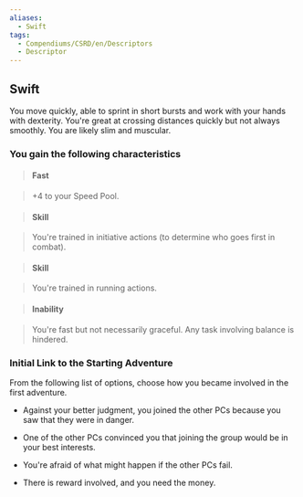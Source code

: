 ```yaml
---
aliases:
  - Swift
tags:
  - Compendiums/CSRD/en/Descriptors
  - Descriptor
---
```

  
## Swift    
You move quickly, able to sprint in short bursts and work with your hands with dexterity. You're great at crossing distances quickly but not always smoothly. You are likely slim and muscular.  
### You gain the following characteristics    
> #### Fast  
> +4 to your Speed Pool.    
  
> #### Skill  
> You're trained in initiative actions (to determine who goes first in combat).    
  
> #### Skill  
> You're trained in running actions.    
  
> #### Inability  
> You're fast but not necessarily graceful. Any task involving balance is hindered.    
  
### Initial Link to the Starting Adventure    
From the following list of options, choose how you became involved in the first adventure.    
- Against your better judgment, you joined the other PCs because you saw that they were in danger.    
- One of the other PCs convinced you that joining the group would be in your best interests.    
- You're afraid of what might happen if the other PCs fail.    
- There is reward involved, and you need the money.  
